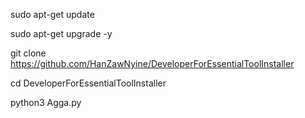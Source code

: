 sudo apt-get update

sudo apt-get upgrade -y

git clone https://github.com/HanZawNyine/DeveloperForEssentialToolInstaller

cd DeveloperForEssentialToolInstaller

python3 Agga.py
